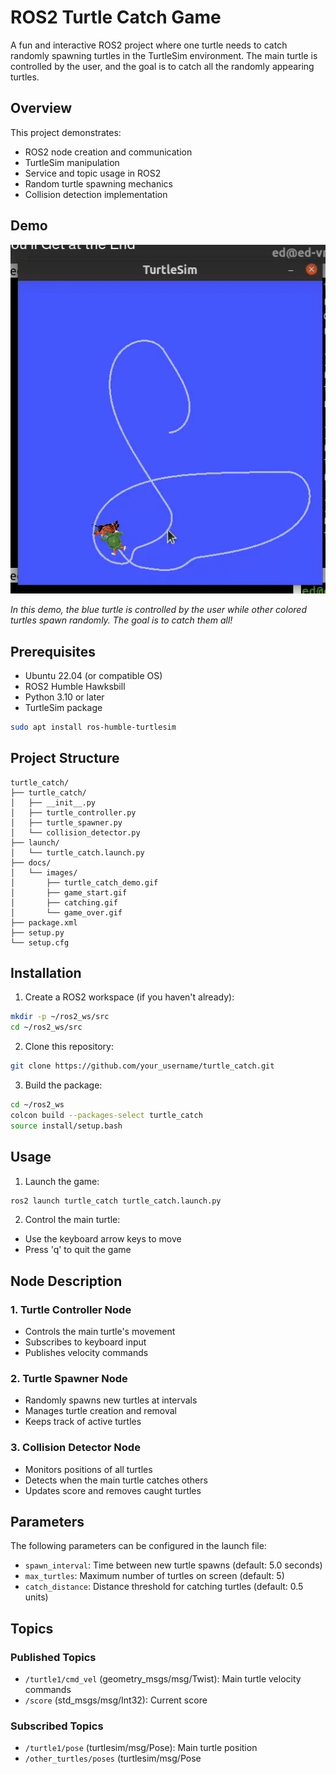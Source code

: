 # ROS2 Turtle Catch Game

A fun and interactive ROS2 project where one turtle needs to catch randomly spawning turtles in the TurtleSim environment. The main turtle is controlled by the user, and the goal is to catch all the randomly appearing turtles.

## Overview

This project demonstrates:
- ROS2 node creation and communication
- TurtleSim manipulation
- Service and topic usage in ROS2
- Random turtle spawning mechanics
- Collision detection implementation

## Demo

![Turtle Catch Game Demo](/turtle.gif)

*In this demo, the blue turtle is controlled by the user while other colored turtles spawn randomly. The goal is to catch them all!*

## Prerequisites

- Ubuntu 22.04 (or compatible OS)
- ROS2 Humble Hawksbill
- Python 3.10 or later
- TurtleSim package

```bash
sudo apt install ros-humble-turtlesim
```

## Project Structure

```
turtle_catch/
├── turtle_catch/
│   ├── __init__.py
│   ├── turtle_controller.py
│   ├── turtle_spawner.py
│   └── collision_detector.py
├── launch/
│   └── turtle_catch.launch.py
├── docs/
│   └── images/
│       ├── turtle_catch_demo.gif
│       ├── game_start.gif
│       ├── catching.gif
│       └── game_over.gif
├── package.xml
├── setup.py
└── setup.cfg
```

## Installation

1. Create a ROS2 workspace (if you haven't already):
```bash
mkdir -p ~/ros2_ws/src
cd ~/ros2_ws/src
```

2. Clone this repository:
```bash
git clone https://github.com/your_username/turtle_catch.git
```

3. Build the package:
```bash
cd ~/ros2_ws
colcon build --packages-select turtle_catch
source install/setup.bash
```

## Usage

1. Launch the game:
```bash
ros2 launch turtle_catch turtle_catch.launch.py
```

2. Control the main turtle:
- Use the keyboard arrow keys to move
- Press 'q' to quit the game

## Node Description

### 1. Turtle Controller Node
- Controls the main turtle's movement
- Subscribes to keyboard input
- Publishes velocity commands

### 2. Turtle Spawner Node
- Randomly spawns new turtles at intervals
- Manages turtle creation and removal
- Keeps track of active turtles

### 3. Collision Detector Node
- Monitors positions of all turtles
- Detects when the main turtle catches others
- Updates score and removes caught turtles

## Parameters

The following parameters can be configured in the launch file:

- `spawn_interval`: Time between new turtle spawns (default: 5.0 seconds)
- `max_turtles`: Maximum number of turtles on screen (default: 5)
- `catch_distance`: Distance threshold for catching turtles (default: 0.5 units)

## Topics

### Published Topics
- `/turtle1/cmd_vel` (geometry_msgs/msg/Twist): Main turtle velocity commands
- `/score` (std_msgs/msg/Int32): Current score

### Subscribed Topics
- `/turtle1/pose` (turtlesim/msg/Pose): Main turtle position
- `/other_turtles/poses` (turtlesim/msg/Pose
